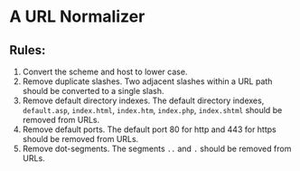 # A URL Normalizer
## Rules:
1. Convert the scheme and host to lower case.
1. Remove duplicate slashes. Two adjacent slashes within a URL path should be converted to a single slash.
1. Remove default directory indexes. The default directory indexes, `default.asp`, `index.html`, `index.htm`, `index.php`, `index.shtml` should be removed from URLs.
1. Remove default ports. The default port 80 for http and 443 for https should be removed from URLs.
1. Remove dot-segments. The segments `..` and `.` should be removed from URLs.
